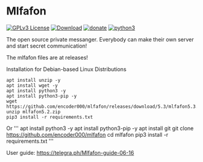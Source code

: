 # Mlfafon

[![GPLv3 License](https://img.shields.io/badge/License-GPL%20v3-orange.svg)](https://opensource.org/licenses/) [![Download](https://img.shields.io/badge/download-29d643)](http://github.com/encoder000/mlfafon/releases) [![donate](https://img.shields.io/badge/donate-1d93cf)](https://www.youtube.com/watch?v=1GrOo3SccEY) [![python3](https://img.shields.io/badge/python3-8b00ff)]()

The open source private messanger. Everybody can make their own server and start secret communication!

The mlfafon files are at releases!

Installation for Debian-based Linux Distributions
```
apt install unzip -y
apt install wget -y
apt install python3 -y
apt install python3-pip -y
wget https://github.com/encoder000/mlfafon/releases/download/5.3/mlfafon5.3.zip
unzip mlfafon5.2.zip
pip3 install -r requirements.txt
```

Or
'''
apt install python3 -y
apt install python3-pip -y
apt install git
git clone https://github.com/encoder000/mlfafon
cd mlfafon
pip3 install -r requirements.txt
'''

User guide: https://telegra.ph/Mlfafon-guide-06-16

